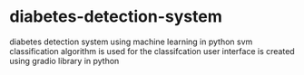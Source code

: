 # diabetes-detection-system
diabetes detection system using machine learning in python
svm classification algorithm is used for the classifcation 
user interface is created using gradio library in python
